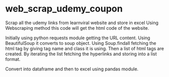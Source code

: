 # web_scrap_udemy_coupon
Scrap all the udemy links from learnviral website and store in excel
Using Webscraping method this code will get the html code of the website.

Initially using python requests module getting the URL content.
Using BeautifulSoup it converts to soup object.
Using Soup.findall fetching the html tag by giving tag name and class it is using.
Then a list of html tags are created.
By iterating the list fetching the hyperlinks and storing into a list format.

Convert into dataframe and then to excel using pandas module.
